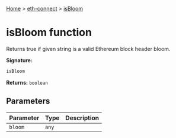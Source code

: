 [Home](./index) &gt; [eth-connect](./eth-connect.md) &gt; [isBloom](./eth-connect.isbloom.md)

# isBloom function

Returns true if given string is a valid Ethereum block header bloom.

**Signature:**
```javascript
isBloom
```
**Returns:** `boolean`

## Parameters

|  Parameter | Type | Description |
|  --- | --- | --- |
|  `bloom` | `any` |  |

